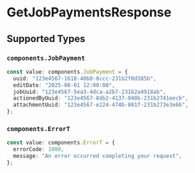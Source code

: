# GetJobPaymentsResponse


## Supported Types

### `components.JobPayment`

```typescript
const value: components.JobPayment = {
  uuid: "123e4567-1618-40b8-8ccc-231b2f0d385b",
  editDate: "2025-08-01 12:00:00",
  jobUuid: "123e4567-5ea3-4dca-a2b7-231b2a4918ab",
  actionedByUuid: "123e4567-8db2-4137-948b-231b2741eecb",
  attachmentUuid: "123e4567-e224-474b-801f-231b273e3e6b",
};
```

### `components.ErrorT`

```typescript
const value: components.ErrorT = {
  errorCode: 1000,
  message: "An error occurred completing your request",
};
```

